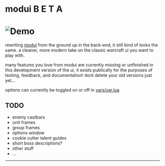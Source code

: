 modui B E T A
======
![Demo](http://i.pi.gy/w4JZo.png)
======

rewriting [modui](https://github.com/obble/modui "mod ui") from the ground up in the back-end, it still kind of looks the same. a cleaner, more modern take on the classic warcraft ui you want to play with.

   many features you love from modui are currently missing or unfinished in this development version of the ui, it exists publically for the purposes of testing, feedback, and documentation!
   dont delete your old versions just yet...

   options can currently be toggled on or off in [vars/var.lua](https://github.com/obble/md/tree/master/var/var.lua)

## TODO
* enemy castbars
* unit  frames
* group frames
* options window
* cookie cutter talent guides
* short boss descriptions?
* other stuff
* ...

---